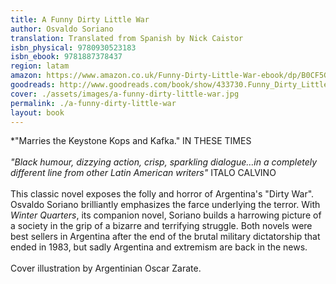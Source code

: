 ```yaml
---
title: A Funny Dirty Little War
author: Osvaldo Soriano
translation: Translated from Spanish by Nick Caistor
isbn_physical: 9780930523183
isbn_ebook: 9781887378437
region: latam
amazon: https://www.amazon.co.uk/Funny-Dirty-Little-War-ebook/dp/B0CF5GDG4Y/ref=tmm_kin_swatch_0?_encoding=UTF8&qid=&sr=
goodreads: http://www.goodreads.com/book/show/433730.Funny_Dirty_Little_War
cover: ./assets/images/a-funny-dirty-little-war.jpg
permalink: ./a-funny-dirty-little-war
layout: book
---
```

*"Marries the Keystone Kops and Kafka." IN THESE TIMES
<br><br>
*"Black humour, dizzying action, crisp, sparkling dialogue…in a completely different line from other Latin American writers"* ITALO CALVINO
<br><br>
This classic novel exposes the folly and horror of Argentina's "Dirty War". Osvaldo Soriano brilliantly emphasizes the farce underlying the terror. With *Winter Quarters*, its companion novel, Soriano builds a harrowing picture of a society in the grip of a bizarre and terrifying struggle. Both novels were best sellers in Argentina after the end of the brutal military dictatorship that ended in 1983, but sadly Argentina and extremism are back in the news. 
<br><br>
Cover illustration by Argentinian Oscar Zarate.
